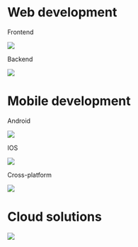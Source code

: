 <h1>Web development</h1>
Frontend
<p>
  <a href="https://skillicons.dev">
    <img src="https://skillicons.dev/icons?i=astro,react,nextjs" />
  </a>
</p>
Backend
<p>
  <a href="https://skillicons.dev">
    <img src="https://skillicons.dev/icons?i=nodejs,bun,typescript,mongodb,redis" />
  </a>
</p>

<h1>Mobile development</h1>
Android
<p>
  <a href="https://skillicons.dev">
    <img src="https://skillicons.dev/icons?i=kotlin,java" />
  </a>
</p>
IOS
<p>
  <a href="https://skillicons.dev">
    <img src="https://skillicons.dev/icons?i=swift" />
  </a>
</p>
Cross-platform
<p>
  <a href="https://skillicons.dev">
    <img src="https://skillicons.dev/icons?i=flutter" />
  </a>
</p>
<h1>Cloud solutions</h1>
<p>
  <a href="https://skillicons.dev">
    <img src="https://skillicons.dev/icons?i=vscode,android" />
  </a>
</p>
